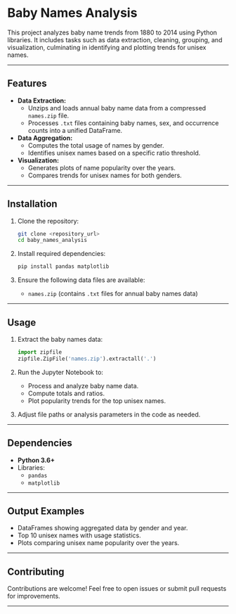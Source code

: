 # Baby Names Analysis

This project analyzes baby name trends from 1880 to 2014 using Python libraries. It includes tasks such as data extraction, cleaning, grouping, and visualization, culminating in identifying and plotting trends for unisex names.

---

## Features

- **Data Extraction:**
  - Unzips and loads annual baby name data from a compressed `names.zip` file.
  - Processes `.txt` files containing baby names, sex, and occurrence counts into a unified DataFrame.
- **Data Aggregation:**
  - Computes the total usage of names by gender.
  - Identifies unisex names based on a specific ratio threshold.
- **Visualization:**
  - Generates plots of name popularity over the years.
  - Compares trends for unisex names for both genders.

---

## Installation

1. Clone the repository:
   ```bash
   git clone <repository_url>
   cd baby_names_analysis
   ```

2. Install required dependencies:
   ```bash
   pip install pandas matplotlib
   ```

3. Ensure the following data files are available:
   - `names.zip` (contains `.txt` files for annual baby names data)

---

## Usage

1. Extract the baby names data:
   ```python
   import zipfile
   zipfile.ZipFile('names.zip').extractall('.')
   ```

2. Run the Jupyter Notebook to:
   - Process and analyze baby name data.
   - Compute totals and ratios.
   - Plot popularity trends for the top unisex names.

3. Adjust file paths or analysis parameters in the code as needed.

---

## Dependencies

- **Python 3.6+**
- Libraries:
  - `pandas`
  - `matplotlib`

---

## Output Examples

- DataFrames showing aggregated data by gender and year.
- Top 10 unisex names with usage statistics.
- Plots comparing unisex name popularity over the years.

---

## Contributing

Contributions are welcome! Feel free to open issues or submit pull requests for improvements.

---

